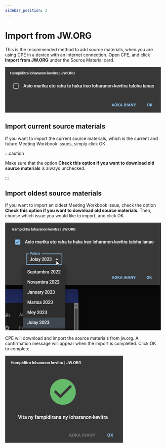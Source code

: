 ```yaml
---
sidebar_position: 2
---
```


# Import from JW.ORG

This is the recommended method to add source materials, when you are using CPE in a device with an internet connection. Open CPE, and click **Import from JW.ORG** under the Source Material card.

![JW.ORG Import](./import_jw_org.png)

## Import current source materials

If you want to import the current source materials, which is the current and future Meeting Workbook issues, simply click OK.

:::caution

Make sure that the option **Check this option if you want to download old source materials** is always unchecked.

:::

## Import oldest source materials

If you want to import an oldest Meeting Workbook issue, check the option **Check this option if you want to download old source materials**. Then, choose which issue you would like to import, and click OK.

![JW.ORG Import Old Issue](./import_jw_org_old.png)

CPE will download and import the source materials from jw.org. A confirmation message will appear when the import is completed. Click OK to complete.

![JW.ORG Import Complete](./import_jw_org_complete.png)